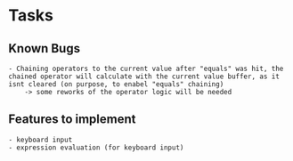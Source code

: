 # Tasks

## Known Bugs
    - Chaining operators to the current value after "equals" was hit, the chained operator will calculate with the current value buffer, as it isnt cleared (on purpose, to enabel "equals" chaining)
        -> some reworks of the operator logic will be needed

## Features to implement
    - keyboard input
    - expression evaluation (for keyboard input)

    
    